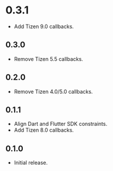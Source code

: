 # 0.3.1

* Add Tizen 9.0 callbacks.

## 0.3.0

* Remove Tizen 5.5 callbacks.

## 0.2.0

* Remove Tizen 4.0/5.0 callbacks.

## 0.1.1

* Align Dart and Flutter SDK constraints.
* Add Tizen 8.0 callbacks.

## 0.1.0

* Initial release.

